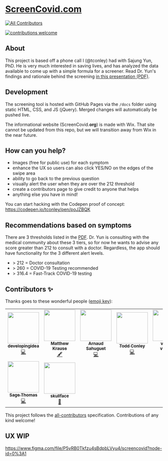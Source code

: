 # [ScreenCovid.com](https://www.screencovid.com)
<!-- ALL-CONTRIBUTORS-BADGE:START - Do not remove or modify this section -->
[![All Contributors](https://img.shields.io/badge/all_contributors-9-orange.svg?style=flat-square)](#contributors-)
<!-- ALL-CONTRIBUTORS-BADGE:END -->
[![contributions welcome](https://img.shields.io/badge/contributions-welcome-brightgreen.svg?style=flat)](https://github.com/dwyl/esta/issues)

## About
This project is based off a phone call I (@tconley) had with Sajung Yun, PhD. He is very much interested in saving lives, and has analyzed the data available to come up with a simple formula for a screener. Read Dr. Yun's findings and rationale behind the screening [in this presentation (PDF)](https://github.com/tconley/screencovid.com/raw/master/Presentation_Prescreencovid_v9_03202020.pdf).

## Development
The screening tool is hosted with GitHub Pages via the `/docs` folder using static HTML, CSS, and JS (jQuery). Merged changes will automatically be pushed live.

 The informational website (ScreenCovid.**org**) is made with Wix. That site cannot be updated from this repo, but we will transition away from Wix in the near future.


## How can you help?
* Images (free for public use) for each symptom
* enhance the UX so users can also click YES/NO on the edges of the swipe area
* ability to go back to the previous question
* visually alert the user when they are over the 212 threshold
* create a contributors page to give credit to anyone that helps
* anything else you have in mind!

You can start hacking with the Codepen proof of concept: https://codepen.io/tconley/pen/poJZBQK

## Recommendations based on symptoms
There are 3 thresholds listed in the [PDF](https://github.com/tconley/screencovid.com/raw/master/Presentation_Prescreencovid_v9_03202020.pdf). Dr. Yun is consulting with the medical community about these 3 tiers, so for now he wants to advise any score greater than 212 to consult with a doctor.  Regardless, the app should have functionality for the 3 different alert levels.
* \> 212 = Doctor consultation
* \> 260 = COVID-19 Testing recommended
* \> 316.4 = Fast-Track COVID-19 testing


## Contributors ✨

Thanks goes to these wonderful people ([emoji key](https://allcontributors.org/docs/en/emoji-key)):

<!-- ALL-CONTRIBUTORS-LIST:START - Do not remove or modify this section -->
<!-- prettier-ignore-start -->
<!-- markdownlint-disable -->
<table>
  <tr>
    <td align="center"><a href="http://tooomuch.info"><img src="https://avatars0.githubusercontent.com/u/1176471?v=4" width="100px;" alt=""/><br /><sub><b>developingidea</b></sub></a><br /><a href="https://github.com/tconley/screencovid.com/commits?author=developingidea" title="Code">💻</a></td>
    <td align="center"><a href="http://mattkrau.se"><img src="https://avatars2.githubusercontent.com/u/3977675?v=4" width="100px;" alt=""/><br /><sub><b>Matthew Krause</b></sub></a><br /><a href="#content-mrkrause" title="Content">🖋</a></td>
    <td align="center"><a href="http://twitter.com/sahuguet"><img src="https://avatars0.githubusercontent.com/u/355907?v=4" width="100px;" alt=""/><br /><sub><b>Arnaud Sahuguet</b></sub></a><br /><a href="https://github.com/tconley/screencovid.com/commits?author=sahuguet" title="Code">💻</a></td>
    <td align="center"><a href="https://github.com/tconley"><img src="https://avatars2.githubusercontent.com/u/1893207?v=4" width="100px;" alt=""/><br /><sub><b>Todd Conley</b></sub></a><br /><a href="https://github.com/tconley/screencovid.com/commits?author=tconley" title="Code">💻</a></td>
    <td align="center"><a href="https://github.com/verata-veritatis"><img src="https://avatars0.githubusercontent.com/u/9677388?v=4" width="100px;" alt=""/><br /><sub><b>verata-veritatis</b></sub></a><br /><a href="https://github.com/tconley/screencovid.com/commits?author=verata-veritatis" title="Code">💻</a></td>
    <td align="center"><a href="https://github.com/spencermasaki"><img src="https://avatars3.githubusercontent.com/u/44410505?v=4" width="100px;" alt=""/><br /><sub><b>spencermasaki</b></sub></a><br /><a href="https://github.com/tconley/screencovid.com/commits?author=spencermasaki" title="Code">💻</a></td>
    <td align="center"><a href="https://github.com/kant"><img src="https://avatars1.githubusercontent.com/u/32717?v=4" width="100px;" alt=""/><br /><sub><b>Darío Hereñú</b></sub></a><br /><a href="https://github.com/tconley/screencovid.com/commits?author=kant" title="Documentation">📖</a></td>
  </tr>
  <tr>
    <td align="center"><a href="https://sage-t.github.io/"><img src="https://avatars2.githubusercontent.com/u/3631855?v=4" width="100px;" alt=""/><br /><sub><b>Sage Thomas</b></sub></a><br /><a href="https://github.com/tconley/screencovid.com/commits?author=sage-t" title="Code">💻</a></td>
    <td align="center"><a href="http://jessicapaoli.com"><img src="https://avatars2.githubusercontent.com/u/221550?v=4" width="100px;" alt=""/><br /><sub><b>skullface</b></sub></a><br /><a href="https://github.com/tconley/screencovid.com/commits?author=skullface" title="Documentation">📖</a></td>
  </tr>
</table>

<!-- markdownlint-enable -->
<!-- prettier-ignore-end -->
<!-- ALL-CONTRIBUTORS-LIST:END -->

This project follows the [all-contributors](https://github.com/all-contributors/all-contributors) specification. Contributions of any kind welcome!

## UX WIP

https://www.figma.com/file/P5vRB0Tkfzu4sBdpbLVyu4/screencovid?node-id=0%3A1
